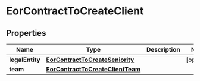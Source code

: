 

# EorContractToCreateClient


## Properties

| Name | Type | Description | Notes |
|------------ | ------------- | ------------- | -------------|
|**legalEntity** | [**EorContractToCreateSeniority**](EorContractToCreateSeniority.md) |  |  [optional] |
|**team** | [**EorContractToCreateClientTeam**](EorContractToCreateClientTeam.md) |  |  |



